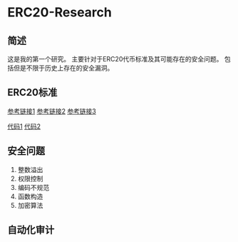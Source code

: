 # ERC20-Research
## 简述
这是我的第一个研究。
主要针对于ERC20代币标准及其可能存在的安全问题。
包括但是不限于历史上存在的安全漏洞。

## ERC20标准
[参考链接1](https://ethereum.org/zh/developers/docs/standards/tokens/erc-20/)
[参考链接2](https://learnblockchain.cn/docs/eips/eip-20.html)
[参考链接3](https://docs.openzeppelin.com/contracts/4.x/erc20)

[代码1](https://github.com/ConsenSys/Tokens/blob/master/contracts/eip20/EIP20.sol)
[代码2](https://github.com/OpenZeppelin/openzeppelin-contracts/tree/9b3710465583284b8c4c5d2245749246bb2e0094/contracts/token/ERC20)



## 安全问题
1. 整数溢出
2. 权限控制
3. 编码不规范
4. 函数构造
5. 加密算法

## 自动化审计



